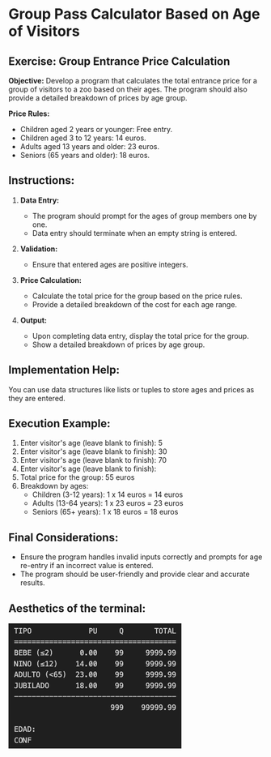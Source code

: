 # Group Pass Calculator Based on Age of Visitors

## Exercise: Group Entrance Price Calculation

**Objective:**
Develop a program that calculates the total entrance price for a group of visitors to a zoo based on their ages. The program should also provide a detailed breakdown of prices by age group.

**Price Rules:**
- Children aged 2 years or younger: Free entry.
- Children aged 3 to 12 years: 14 euros.
- Adults aged 13 years and older: 23 euros.
- Seniors (65 years and older): 18 euros.

## Instructions:
1. **Data Entry:**
   - The program should prompt for the ages of group members one by one.
   - Data entry should terminate when an empty string is entered.

2. **Validation:**
   - Ensure that entered ages are positive integers.

3. **Price Calculation:**
   - Calculate the total price for the group based on the price rules.
   - Provide a detailed breakdown of the cost for each age range.

4. **Output:**
   - Upon completing data entry, display the total price for the group.
   - Show a detailed breakdown of prices by age group.

## Implementation Help:
You can use data structures like lists or tuples to store ages and prices as they are entered.

## Execution Example:
1. Enter visitor's age (leave blank to finish): 5
2. Enter visitor's age (leave blank to finish): 30
3. Enter visitor's age (leave blank to finish): 70
4. Enter visitor's age (leave blank to finish):
5. Total price for the group: 55 euros
6. Breakdown by ages:
   - Children (3-12 years): 1 x 14 euros = 14 euros
   - Adults (13-64 years): 1 x 23 euros = 23 euros
   - Seniors (65+ years): 1 x 18 euros = 18 euros

## Final Considerations:
- Ensure the program handles invalid inputs correctly and prompts for age re-entry if an incorrect value is entered.
- The program should be user-friendly and provide clear and accurate results.

## Aesthetics of the terminal:

![Console View](static/images/console_view.png "Console View")